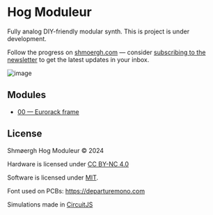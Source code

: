 # Hog Moduleur

Fully analog DIY-friendly modular synth. This is project is under development. 

Follow the progress on [shmoergh.com](https://www.shmoergh.com/hog-moduleur/) — consider [subscribing to the newsletter](https://www.shmoergh.com/hog-moduleur/#/portal/signup) to get the latest updates in your inbox.

![image](https://github.com/user-attachments/assets/776c0790-6a1d-4400-9554-031cb7f48dc3)

## Modules

- [00 — Eurorack frame](https://github.com/shmoergh/hog-moduleur/tree/main/00-eurorack-frame)


## License

Shmøergh Hog Moduleur © 2024

Hardware is licensed under [CC BY-NC 4.0](https://creativecommons.org/licenses/by-nc/4.0/)

Software is licensed under [MIT](https://opensource.org/license/mit).

Font used on PCBs: https://departuremono.com

Simulations made in [CircuitJS](https://www.falstad.com/circuit/circuitjs.html)
